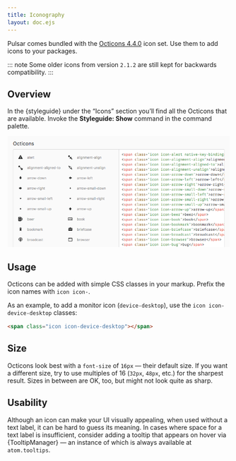 ```yaml
---
title: Iconography
layout: doc.ejs
---
```


Pulsar comes bundled with the [Octicons 4.4.0](https://github.com/github/octicons/tree/v4.4.0)
icon set. Use them to add icons to your packages.

::: note
Some older icons from version `2.1.2` are still kept for backwards compatibility.
:::

## Overview

In the {styleguide} under the “Icons” section you’ll find all the Octicons that are available. Invoke the **Styleguide: Show** command in the command palette.

![Octicons in the Styleguide](/img/atom/iconography.png "Octicons in the Styleguide")

## Usage

Octicons can be added with simple CSS classes in your markup. Prefix the icon names with `icon icon-`.

As an example, to add a monitor icon (`device-desktop`), use the `icon icon-device-desktop` classes:

```html
<span class="icon icon-device-desktop"></span>
```

## Size

Octicons look best with a `font-size` of `16px` — their default size. If you want a different size, try to use multiples of 16 (`32px`, `48px`, etc.) for the sharpest result. Sizes in between are OK, too, but might not look quite as sharp.

## Usability

Although an icon can make your UI visually appealing, when used without a text label, it can be hard to guess its meaning. In cases where space for a text label is insufficient, consider adding a tooltip that appears on hover via {TooltipManager} — an instance of which is always available at `atom.tooltips`.
